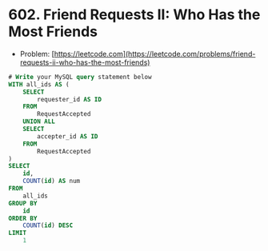 # 602. Friend Requests II: Who Has the Most Friends

- Problem: [https://leetcode.com](https://leetcode.com/problems/friend-requests-ii-who-has-the-most-friends)

```sql
# Write your MySQL query statement below
WITH all_ids AS (
    SELECT
        requester_id AS ID
    FROM
        RequestAccepted
    UNION ALL
    SELECT
        accepter_id AS ID
    FROM
        RequestAccepted
)
SELECT
    id,
    COUNT(id) AS num
FROM
    all_ids
GROUP BY
    id
ORDER BY
    COUNT(id) DESC
LIMIT
    1
```